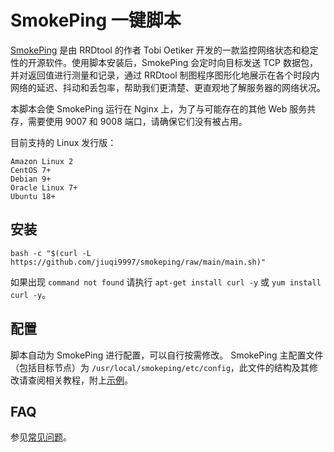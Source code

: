 # SmokePing 一键脚本

[SmokePing](https://oss.oetiker.ch/smokeping) 是由 RRDtool 的作者 Tobi Oetiker 开发的一款监控网络状态和稳定性的开源软件。使用脚本安装后，SmokePing 会定时向目标发送 TCP 数据包，并对返回值进行测量和记录，通过 RRDtool 制图程序图形化地展示在各个时段内网络的延迟、抖动和丢包率，帮助我们更清楚、更直观地了解服务器的网络状况。

本脚本会使 SmokePing 运行在 Nginx 上，为了与可能存在的其他 Web 服务共存，需要使用 9007 和 9008 端口，请确保它们没有被占用。

目前支持的 Linux 发行版：
```
Amazon Linux 2
CentOS 7+
Debian 9+
Oracle Linux 7+
Ubuntu 18+
```

## 安装

```
bash -c "$(curl -L https://github.com/jiuqi9997/smokeping/raw/main/main.sh)"
```

如果出现 `command not found` 请执行 `apt-get install curl -y` 或 `yum install curl -y`。

## 配置
脚本自动为 SmokePing 进行配置，可以自行按需修改。
SmokePing 主配置文件（包括目标节点）为 `/usr/local/smokeping/etc/config`，此文件的结构及其修改请查阅相关教程，附上[示例](https://oss.oetiker.ch/smokeping/doc/smokeping_examples.en.html)。

## FAQ
参见[常见问题](https://github.com/jiuqi9997/smokeping/blob/main/faq.md)。
